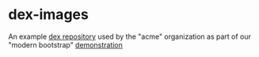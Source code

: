 # dex-images

An example [dex repository](https://github.com/dockerland/dex) used by the "acme" organization as part of our "modern bootstrap" [demonstration](../talks/20170301_Dex-and-a-modern-Bootstrap)
